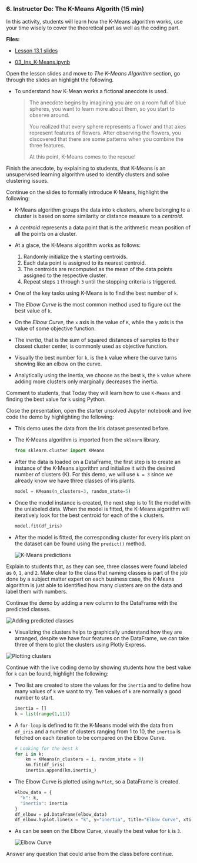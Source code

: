 ### 6. Instructor Do: The K-Means Algorith (15 min)

In this activity, students will learn how the K-Means algorithm works, use your time wisely to cover the theoretical part as well as the coding part.

**Files:**

* [Lesson 13.1 slides]()

* [03_Ins_K-Means.ipynb](Activities/03-Ins_KMeans/Solved/03_Ins_K-Means.ipynb)

Open the lesson slides and move to _The K-Means Algorithm_ section, go through the slides an highlight the following.

* To understand how K-Mean works a fictional anecdote is used.

  > The anecdote begins by imagining you are on a room full of blue spheres, you want to learn more about them, so you start to observe around.
  >
  > You realized that every sphere represents a flower and that axes represent features of flowers. After observing the flowers, you discovered that there are some patterns when you combine the three features.
  >
  > At this point, K-Means comes to the rescue!

Finish the anecdote, by explaining to students, that K-Means is an unsupervised learning algorithm used to identify clusters and solve clustering issues.

Continue on the slides to formally introduce K-Means, highlight the following:

* K-Means algorithm groups the data into `k` clusters, where belonging to a cluster is based on some similarity or distance measure to a _centroid_.

* A _centroid_ represents a data point that is the arithmetic mean position of all the points on a cluster.

* At a glace, the K-Means algorithm works as follows:

  1. Randomly initialize the `k` starting centroids.
  2. Each data point is assigned to its nearest centroid.
  3. The centroids are recomputed as the mean of the data points assigned to the respective cluster.
  4. Repeat steps `1` through `3` until the stopping criteria is triggered.

* One of the key tasks using K-Means is to find the best number of `k`.

* The _Elbow Curve_ is the most common method used to figure out the best value of `k`.

* On the _Elbow Curve_, the `x` axis is the value of `K`, while the `y` axis is the value of some objective function.

* The _inertia_, that is the sum of squared distances of samples to their closest cluster center, is commonly used as objective function.

* Visually the best number for `k`, is the `k` value where the curve turns showing like an elbow on the curve.

* Analytically using the inertia, we choose as the best `k`, the `k` value where adding more clusters only marginally decreases the inertia.

Comment to students, that Today they will learn how to use `K-Means` and finding the best value for `k` using Python.

Close the presentation, open the starter unsolved Jupyter notebook and live code the demo by highlighting the following:

* This demo uses the data from the Iris dataset presented before.

* The K-Means algorithm is imported from the `sklearn` library.

  ```python
  from sklearn.cluster import KMeans
  ```

* After the data is loaded on a DataFrame, the first step is to create an instance of the K-Means algorithm and initialize it with the desired number of clusters (K). For this demo, we will use `k = 3` since we already know we have three classes of iris plants.

  ```python
  model = KMeans(n_clusters=3, random_state=5)
  ```

* Once the model instance is created, the next step is to fit the model with the unlabeled data. When the model is fitted, the K-Means algorithm will iteratively look for the best centroid for each of the `k` clusters.

  ```python
  model.fit(df_iris)
  ```

* After the model is fitted, the corresponding cluster for every iris plant on the dataset can be found using the `predict()` method.

  ![K-Means predictions](Images/kmeans-predictions-iris.png)

Explain to students that, as they can see, three classes were found labeled as `0`, `1`, and `2`. Make clear to the class that naming classes is part of the job done by a subject matter expert on each business case, the K-Means algorithm is just able to identified how many clusters are on the data and label them with numbers.

Continue the demo by adding a new column to the DataFrame with the predicted classes.

![Adding predicted classes](Images/addind-classes-column.png)

* Visualizing the clusters helps to graphically understand how they are arranged, despite we have four features on the DataFrame, we can take three of them to plot the clusters using Plotly Express.

![Plotting clusters](Images/plotting-clusters.png)

Continue with the live coding demo by showing students how the best value for `k` can be found, highlight the following:

* Two list are created to store the values for the `inertia` and to define how many values of `k` we want to try. Ten values of `k` are normally a good number to start.

  ```python
  inertia = []
  k = list(range(1,11))
  ```

* A `for-loop` is defined to fit the K-Means model with the data from `df_iris` and a number of clusters ranging from 1 to 10, the `inertia` is fetched on each iteration to be compared on the Elbow Curve.

  ```python
  # Looking for the best k
  for i in k:
      km = KMeans(n_clusters = i, random_state = 0)
      km.fit(df_iris)
      inertia.append(km.inertia_)
  ```

* The Elbow Curve is plotted using `hvPlot`, so a DataFrame is created.

  ```python
  elbow_data = {
    "k": k,
    "inertia": inertia
  }
  df_elbow = pd.DataFrame(elbow_data)
  df_elbow.hvplot.line(x = "k", y="inertia", title="Elbow Curve", xticks=k)
  ```

* As can be seen on the Elbow Curve, visually the best value for `k` is `3`.

  ![Elbow Curve](Images/elbow-curve.png)

Answer any question that could arise from the class before continue.
